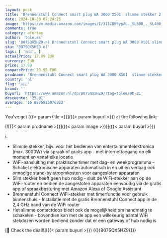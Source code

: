 ```yaml
---
layout: post
title: 'Brennenstuhl Connect smart plug WA 3000 XS01  slimme stekker 2 4 GHz compatibel met Alexa en Google Assistant  smart stekker met Tijdsschakelaar  gratis app '
date: 2024-10-20 07:24:25
image: 'https://m.media-amazon.com/images/I/311CD50ypAL._SL500_._SL400_.jpg'
comments: true
category: ofertas
author: 'tole.es'
slug: 'B07SQX5HZ9-nl Brennenstuhl Connect smart plug WA 3000 XS01 slimme...'
sku: 'B07SQX5HZ9-nl'
tags: [ '🇳🇱', ]
actualPrice: 17.99 EUR
currency: EUR
price: 17.99
comparePrice: 23.99 EUR
prodname: 'Brennenstuhl Connect smart plug WA 3000 XS01  slimme stekker 2 4 GHz compatibel met Alexa en Google Assistant  smart stekker met Tijdsschakelaar  gratis app '
country: 'nl'
flag: '🇳🇱'
brand: ''
buyurl: 'https://www.amazon.nl/dp/B07SQX5HZ9/?tag=tolees0b-21'
descuento: '25.01'
average: '16.8976923076923'
---
```


You've got [{{< param title >}}]({{< param buyurl >}}) at the following link:

[![{{< param prodname >}}]({{< param image >}})]({{< param buyurl >}})

ℹ️:

- Slimme stekker, bijv. voor het bedienen van entertainmentelektronica (max. 3000W) via spraak of gratis app - met internettoegang op elk moment en vanaf elke locatie
- WiFi-aansluiting met praktische timer met dag- en weekprogramma - Schakel elektronische apparaten automatisch in en uit en verlaag ook onnodige stand-by stroomkosten voor aangesloten apparaten
- Slim stekker heeft geen hub nodig - sluit de WiFi-stekker aan op de WiFi-router en bedien de aangesloten apparaten eenvoudig via de gratis app of spraakbesturing met Amazon Alexa of Google Assistant
- Brennenstuhl Connect WiFi-stekker met timerfunctie voor gebruik binnenshuis - Installatie met de gratis Brennenstuhl Connect app in de 2,4 GHz band van de WiFi router
- Het slimme contactdoos biedt ook de mogelijkheid om handmatig te schakelen - bovendien kan met de app een willekeurig aantal WiFi stekdozen worden bediend zonder dat er een gateway of hub nodig is

[🛒 Check the deal!!]({{< param buyurl >}})
{{<world>}}B07SQX5HZ9{{</world>}}
